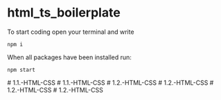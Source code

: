 # html_ts_boilerplate
To start coding open your terminal and write
```
npm i
```

When all packages have been installed run:
```
npm start
```
#   1 . 1 . - H T M L - C S S  
 #   1 . 1 . - H T M L - C S S  
 #   1 . 2 . - H T M L - C S S  
 #   1 . 2 . - H T M L - C S S  
 #   1 . 2 . - H T M L - C S S  
 #   1 . 2 . - H T M L - C S S  
 